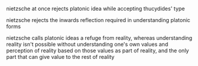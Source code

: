 
nietzsche at once rejects platonic idea while accepting thucydides' type

nietzsche rejects the inwards reflection required in understanding platonic forms

nietzsche calls platonic ideas a refuge from reality, whereas understanding reality isn't possible without understanding one's own values and perception of reality based on those values as part of reality, and the only part that can give value to the rest of reality